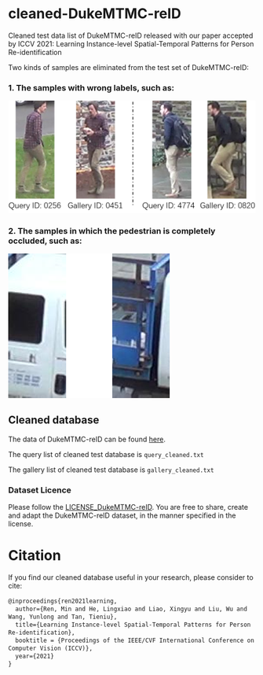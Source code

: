 # cleaned-DukeMTMC-reID
Cleaned test data list of DukeMTMC-reID released with our paper accepted by ICCV 2021: Learning Instance-level Spatial-Temporal Patterns for Person Re-identification

Two kinds of samples are eliminated from the test set of DukeMTMC-reID:

### 1. The samples with wrong labels, such as: 

![arch](wrong_labels.png)

### 2. The samples in which the pedestrian is completely occluded, such as: 

![arch](occlusion.png)

## Cleaned database

The data of DukeMTMC-reID can be found [here](http://vision.cs.duke.edu/DukeMTMC/).

The query list of cleaned test database is `query_cleaned.txt`

The gallery list of cleaned test database is `gallery_cleaned.txt`

### Dataset Licence
Please follow the [LICENSE_DukeMTMC-reID](https://github.com/layumi/DukeMTMC_reID_evaluation/blob/master/LICENSE_DukeMTMC-reID.txt). You are free to share, create and adapt the DukeMTMC-reID dataset, in the manner specified in the license. 

# Citation
If you find our cleaned database useful in your research, please consider to cite:

    @inproceedings{ren2021learning,
      author={Ren, Min and He, Lingxiao and Liao, Xingyu and Liu, Wu and Wang, Yunlong and Tan, Tieniu},
      title={Learning Instance-level Spatial-Temporal Patterns for Person Re-identification},
      booktitle = {Proceedings of the IEEE/CVF International Conference on Computer Vision (ICCV)},
      year={2021}
    }
    
